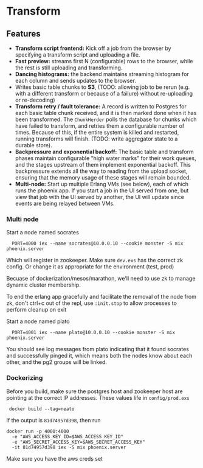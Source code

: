 # Transform

## Features

- **Transform script frontend:** Kick off a job from the browser by specifying a transform script and uploading a file.
- **Fast preview:** streams first N (configurable) rows to the browser, while the rest is still uploading and transforming.
- **Dancing histograms:** the backend maintains streaming histogram for each column and sends updates to the browser.
- Writes basic table chunks to **S3**, (TODO: allowing job to be rerun (e.g. with a different transform or because of a failure) without re-uploading or re-decoding)
- **Transform retry / fault tolerance:** A record is written to Postgres for each basic table chunk received, and it is then marked done when it has been transformed. The `ChunkHerder` polls the database for chunks which have failed to transform, and retries them a configurable number of times. Because of this, if the entire system is killed and restarted, running transforms will finish. (TODO: write aggregator state to a durable store).
- **Backpressure and exponential backoff:** The basic table and transform phases maintain configurable "high water marks" for their work queues, and the stages upstream of them implement exponential backoff. This backpressure extends all the way to reading from the upload socket, ensuring that the memory usage of these stages will remain bounded.
- **Multi-node:** Start up multiple Erlang VMs (see below), each of which runs the phoenix app. If you start a job in the UI served from one, but view that job with the UI served by another, the UI will update since events are being relayed between VMs.

### Multi node

Start a node named socrates
```
  PORT=4000 iex --name socrates@10.0.0.10 --cookie monster -S mix phoenix.server
```
Which will register in zookeeper. Make sure `dev.exs` has the correct zk config. Or change it as appropriate for the environment (test, prod)

Becuase of dockerization/mesos/marathon, we'll need to use zk to manage dynamic cluster membership.

To end the erlang app gracefully and facilitate the removal of the node from zk, don't ctrl+c out of the repl, use `:init.stop` to allow processes to perform cleanup on exit

Start a node named plato
```
  PORT=4001 iex --name plato@10.0.0.10 --cookie monster -S mix phoenix.server
```

You should see log messages from plato indicating that it found socrates and successfully pinged it, which means both the nodes know about each other, and the pg2 groups will be linked.

### Dockerizing
Before you build, make sure the postgres host and zookeeper host are pointing at the correct IP addresses. These values life in `config/prod.exs`

``` docker build --tag=neato```

If the output is `81d74957d398`, then run
```
docker run -p 4000:4000
  -e "AWS_ACCESS_KEY_ID=$AWS_ACCESS_KEY_ID"
  -e "AWS_SECRET_ACCESS_KEY=$AWS_SECRET_ACCESS_KEY"
  -it 81d74957d398 iex -S mix phoenix.server
```

Make sure you have the aws creds set